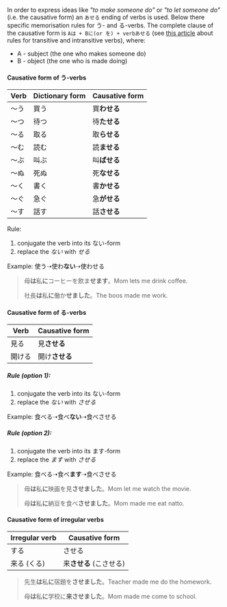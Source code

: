 In order to express ideas like *"to make someone do"* or *"to let someone do"* (i.e. the causative form) an `あせる` ending of verbs is used. Below there specific memorisation rules for う- and る-verbs.
The complete clause of the causative form is `Aは + Bに(or を) + verbあせる` (see [this article](194) about rules for transitive and intransitive verbs), where:
- A - subject (the one who makes someone do)
- B - object (the one who is made doing)

#### Causative form of う-verbs
|Verb|Dictionary form|Causative form|
|-|-|-|
|～う|買う|買**わせる**|
|～つ|待つ|待**たせる**|
|～る|取る|取**らせる**|
|～む|読む|読**ませる**|
|～ぶ|叫ぶ|叫**ばせる**|
|～ぬ|死ぬ|死**なせる**|
|～く|書く|書**かせる**|
|～ぐ|急ぐ|急**がせる**|
|～す|話す|話**させる**|

Rule:
1) conjugate the verb into its ない-form
2) replace the *ない* with *せる*

Example: 使う➝使わ**ない**➝使わせる

>母**は**私**に**コーヒーを飲ま**せます**。Mom lets me drink coffee.
>
>社長**は**私**に**働か**せました**。The boos made me work.

#### Causative form of る-verbs
|Verb|Causative form|
|-|-|
|見る|見**させる**|
|開ける|開け**させる**|

##### Rule (option 1):
1) conjugate the verb into its ない-form
2) replace the *ない* with *させる*

Example: 食べる➝食べ**ない**➝食べさせる

##### Rule (option 2):
1) conjugate the verb into its ます-form
2) replace the *ます* with *させる*

Example: 食べる➝食べ**ます**➝食べさせる

>母**は**私**に**映画を見**させました**。Mom let me watch the movie.
>
>母**は**私**に**納豆を食べ**させました**。Mom made me eat natto.

#### Causative form of irregular verbs
|Irregular verb|Causative form|
|-|-|
|する|させる|
|来る (くる)|来**させる** (こさせる)|

>先生**は**私**に**宿題を**させました**。Teacher made me do the homework.
>
>母**は**私**に**学校に**来させました**。Mom made me come to school.